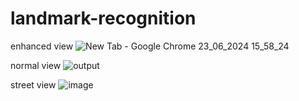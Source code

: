 # landmark-recognition
enhanced view
![New Tab - Google Chrome 23_06_2024 15_58_24](https://github.com/Arunaeshkanna/landmark-recognition/assets/138955487/cb185a4d-1874-44f0-8581-f21e5f05f987)

normal view
![output](https://github.com/Arunaeshkanna/landmark-recognition/assets/138955487/ddb93989-879f-4f1a-99f7-21b03f74eb39)

street view
![image](https://github.com/Arunaeshkanna/landmark-recognition/assets/138955487/fba87405-9adb-4d45-b5d2-9642d45982e5)



